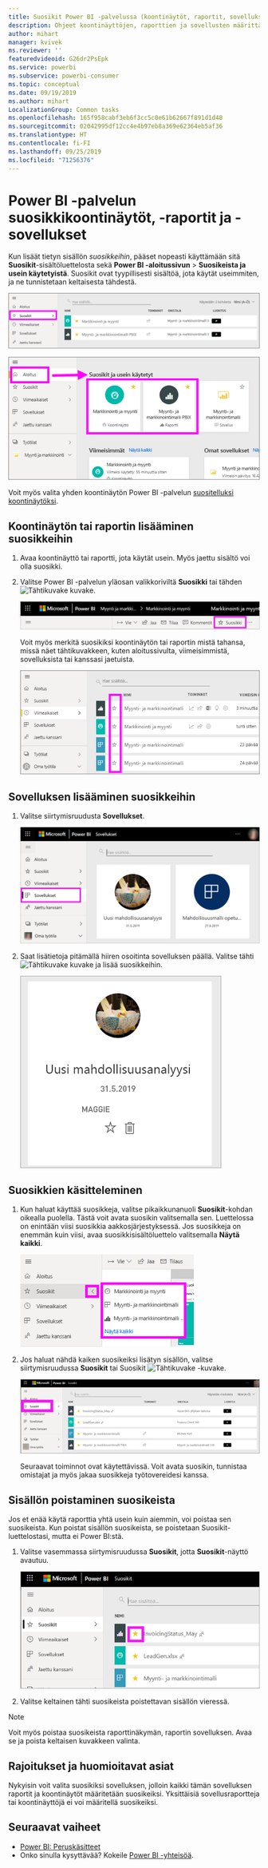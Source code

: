 ```yaml
---
title: Suosikit Power BI -palvelussa (koontinäytöt, raportit, sovellukset)
description: Ohjeet koontinäyttöjen, raporttien ja sovellusten määrittämisestä suosikeiksi Power BI -palvelussa
author: mihart
manager: kvivek
ms.reviewer: ''
featuredvideoid: G26dr2PsEpk
ms.service: powerbi
ms.subservice: powerbi-consumer
ms.topic: conceptual
ms.date: 09/19/2019
ms.author: mihart
LocalizationGroup: Common tasks
ms.openlocfilehash: 165f958cabf3eb6f3cc5c0e61b62667f891d1d48
ms.sourcegitcommit: 02042995df12cc4e4b97eb8a369e62364eb5af36
ms.translationtype: HT
ms.contentlocale: fi-FI
ms.lasthandoff: 09/25/2019
ms.locfileid: "71256376"
---
```

# <a name="favorite-dashboards-reports-and-apps-in-the-power-bi-service"></a>Power BI -palvelun suosikkikoontinäytöt, -raportit ja -sovellukset
Kun lisäät tietyn sisällön *suosikkeihin*, pääset nopeasti käyttämään sitä **Suosikit**-sisältöluettelosta sekä **Power BI -aloitussivun** > **Suosikeista ja usein käytetyistä**. Suosikit ovat tyypillisesti sisältöä, jota käytät useimmiten, ja ne tunnistetaan keltaisesta tähdestä.

   ![Suosikit-kuvake](./media/end-user-favorite/power-bi-favorite-nav.png)

   ![Suosikit ja usein käytetyt -kuvake](./media/end-user-favorite/power-bi-home.png)

Voit myös valita yhden koontinäytön Power BI -palvelun [suositelluksi koontinäytöksi](end-user-featured.md).

## <a name="add-a-dashboard-or-report-as-a-favorite"></a>Koontinäytön tai raportin lisääminen suosikkeihin

1. Avaa koontinäyttö tai raportti, jota käytät usein. Myös jaettu sisältö voi olla suosikki.

2. Valitse Power BI -palvelun yläosan valikkoriviltä **Suosikki** tai tähden ![Tähtikuvake](./media/end-user-favorite/power-bi-favorite-icon.png) kuvake.
   
   ![Suosikki-kuvake](./media/end-user-favorite/power-bi-favorite.png)
   
   Voit myös merkitä suosikiksi koontinäytön tai raportin mistä tahansa, missä näet tähtikuvakkeen, kuten aloitussivulta, viimeisimmistä, sovelluksista tai kanssasi jaetuista. 
   
   ![Koontinäyttö-välilehti, jossa on keltainen tähti](./media/end-user-favorite/power-bi-recent.png)

## <a name="add-an-app-as-a-favorite"></a>Sovelluksen lisääminen suosikkeihin

1. Valitse siirtymisruudusta **Sovellukset**.

   ![Raporttinäkymä](./media/end-user-favorite/power-bi-app.png)

2. Saat lisätietoja pitämällä hiiren osoitinta sovelluksen päällä. Valitse tähti ![Tähtikuvake](./media/end-user-favorite/power-bi-favorite-icon.png) kuvake ja lisää suosikkeihin.
   
   ![Hiiren osoittimen pitäminen sovelluksen päällä](./media/end-user-favorite/power-bi-hover-app.png)

## <a name="work-with-favorites"></a>Suosikkien käsitteleminen
1. Kun haluat käyttää suosikkeja, valitse pikaikkunanuoli **Suosikit**-kohdan oikealla puolella. Tästä voit avata suosikin valitsemalla sen. Luettelossa on enintään viisi suosikkia aakkosjärjestyksessä. Jos suosikkeja on enemmän kuin viisi, avaa suosikkisisältöluettelo valitsemalla **Näytä kaikki**. 
   
   ![Suosikit-pikaikkuna](./media/end-user-favorite/power-bi-favorite-flyout.png)
2. Jos haluat nähdä kaiken suosikeiksi lisätyn sisällön, valitse siirtymisruudussa **Suosikit** tai Suosikit ![Tähtikuvake](./media/end-user-favorite/power-bi-favorites-icon.png) -kuvake. 
   
    ![Suosikit-ikkuna](./media/end-user-favorite/power-bi-fav-screen.png)
   
   Seuraavat toiminnot ovat käytettävissä. Voit avata suosikin, tunnistaa omistajat ja myös jakaa suosikkeja työtovereidesi kanssa.

## <a name="unfavorite-content"></a>Sisällön poistaminen suosikeista
Jos et enää käytä raporttia yhtä usein kuin aiemmin, voi poistaa sen suosikeista. Kun poistat sisällön suosikeista, se poistetaan Suosikit-luettelostasi, mutta ei Power BI:stä.

1. Valitse vasemmassa siirtymisruudussa **Suosikit**, jotta **Suosikit**-näyttö avautuu.
   
   ![Suosikit-näyttö](./media/end-user-favorite/power-bi-un-favorite.png)
2. Valitse keltainen tähti suosikeista poistettavan sisällön vieressä.

> [!NOTE]
> Voit myös poistaa suosikeista raporttinäkymän, raportin sovelluksen. Avaa se ja poista keltaisen kuvakkeen valinta. 
> 
> 
## <a name="limitations-and-considerations"></a>Rajoitukset ja huomioitavat asiat
Nykyisin voit valita suosikiksi sovelluksen, jolloin kaikki tämän sovelluksen raportit ja koontinäytöt määritetään suosikeiksi. Yksittäisiä sovellusraportteja tai koontinäyttöjä ei voi määritellä suosikeiksi. 

## <a name="next-steps"></a>Seuraavat vaiheet
- [Power BI: Peruskäsitteet](end-user-basic-concepts.md)
- Onko sinulla kysyttävää? Kokeile [Power BI -yhteisöä](http://community.powerbi.com/).

